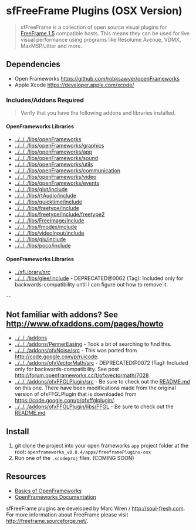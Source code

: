 # sfFreeFrame Plugins (OSX Version)
> sfFreeFrame is a collection of open source visual plugins for [FreeFrame 1.5](http://sourceforge.net/projects/freeframe/?source=typ_redirect) compatible hosts. This means they can be used for live visual performance using programs like Resolume Avenue, VDMX, MaxMSP/Jitter and more. 

## Dependencies 
- Open Frameworks <https://github.com/robksawyer/openFrameworks>
- Apple Xcode <https://developer.apple.com/xcode/>

### Includes/Addons Required
> Verify that you have the following addons and libraries installed.

#### OpenFrameworks Libraries
- [../../../libs/openFrameworks](https://github.com/robksawyer/openFrameworks/tree/master/libs/openFrameworks)
- [../../../libs/openFrameworks/graphics](https://github.com/robksawyer/openFrameworks/tree/master/libs/openFrameworks/graphics)
- [../../../libs/openFrameworks/app](https://github.com/robksawyer/openFrameworks/tree/master/libs/openFrameworks/app)
- [../../../libs/openFrameworks/sound](https://github.com/robksawyer/openFrameworks/tree/master/libs/openFrameworks/sound)
- [../../../libs/openFrameworks/utils](https://github.com/robksawyer/openFrameworks/tree/master/libs/openFrameworks/utils)
- [../../../libs/openFrameworks/communication](https://github.com/robksawyer/openFrameworks/tree/master/libs/openFrameworks/communication)
- [../../../libs/openFrameworks/video](https://github.com/robksawyer/openFrameworks/tree/master/libs/openFrameworks/video)
- [../../../libs/openFrameworks/events](https://github.com/robksawyer/openFrameworks/tree/master/libs/openFrameworks/events)
- [../../../libs/glut/include](https://github.com/robksawyer/openFrameworks/tree/master/libs/glut)
- [../../../libs/rtAudio/include](https://github.com/robksawyer/openFrameworks/tree/master/libs/rtAudio)
- [../../../libs/quicktime/include](https://github.com/robksawyer/openFrameworks/tree/master/libs/quicktime)
- [../../../libs/freetype/include](https://github.com/robksawyer/openFrameworks/tree/master/libs/freetype)
- [../../../libs/freetype/include/freetype2](https://github.com/openframeworks/openFrameworks/tree/master/libs/freetype/include/freetype2/freetype)
- [../../../libs/FreeImage/include](https://github.com/robksawyer/openFrameworks/tree/master/libs/FreeImage)
- [../../../libs/fmodex/include](https://github.com/robksawyer/openFrameworks/tree/master/libs/fmodex)
- [../../../libs/videoInput/include](https://github.com/robksawyer/openFrameworks/tree/master/libs/videoInput)
- [../../../libs/glu/include](https://github.com/robksawyer/openFrameworks/tree/master/libs/glu)
- [../../../libs/poco/include](https://github.com/robksawyer/openFrameworks/tree/master/libs/poco)

#### OpenFrameworks Libraries

- [../sfLibrary/src](https://github.com/robksawyer/freeframePlugins-osx/tree/master/sfLibrary/src)
- [../../../libs/glee/include](https://github.com/openframeworks/openFrameworks/tree/0062/libs/glee) - DEPRECATED@0062 (Tag): Included only for backwards-compatibility until I can figure out how to remove it.

--

## Not familiar with addons? See <http://www.ofxaddons.com/pages/howto>

- [../../../addons](https://github.com/robksawyer/openFrameworks/tree/osx-ffgl/addons)
- [../../../addons/PennerEasing](https://github.com/robksawyer/ofxAddons/tree/master/PennerEasing) - Took a bit of searching to find this.
- [../../../addons/ofxNoise/src](https://github.com/robksawyer/ofxRuicodeAddons/tree/master/ofxNoise/src) - This was ported from <http://code.google.com/p/ruicode>.
- [../../../addons/ofxVectorMath/src](https://github.com/robksawyer/openFrameworks/tree/0071/addons/ofxVectorMath/src) - DEPRECATED@0072 (Tag): Included only for backwards-compatibility. See post <http://forum.openframeworks.cc/t/ofxvectormath/7028>
- [../../../addons/ofxFFGLPlugin/src](https://github.com/robksawyer/openFrameworks/tree/osx-ffgl/addons/ofxFFGLPlugin/src) - Be sure to check out the [README.md](https://github.com/robksawyer/ofFFGLPlugin) on this one. There have been modifications made from the original version of ofxFFGLPlugin that is downloaded from <https://code.google.com/p/ofxffglplugin/>.
- [../../../addons/ofxFFGLPlugin/libs/FFGL](https://github.com/robksawyer/openFrameworks/tree/osx-ffgl/addons/ofxFFGLPlugin/libs/FFGL) - Be sure to check out the [README.md](https://github.com/robksawyer/ofFFGLPlugin)


## Install
1. git clone the project into your open frameworks `app` project folder at the root: `openframeworks_v0.8.4/apps/freeframePlugins-osx`
2. Run one of the `.xcodeproj` files. (COMING SOON)


## Resources
- [Basics of OpenFrameworks](http://openframeworks.cc/tutorials/graphics/opengl.html)
- [OpenFrameworks Documentation](http://openframeworks.cc/documentation/)

sfFreeFrame plugins are developed by Marc Wren / <http://soul-fresh.com>. For more information about FreeFrame please visit <http://freeframe.sourceforge.net/>.
